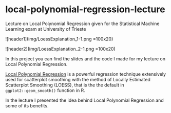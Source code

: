# local-polynomial-regression-lecture
Lecture on Local Polynomial Regression given for the Statistical Machine Learning exam at University of Trieste

![header1](img/LoessExplanation_1-1.png =100x20)

![header2](img/LoessExplanation_2-1.png =100x20)

In this project you can find the slides and the code I made for my lecture on Local Polynomial Regression.

[Local Polynomial Regression](https://en.wikipedia.org/wiki/Local_regression) is a powerful regression technique extensively used for scatterplot smoothing with the method of Locally Estimated Scatterplot Smoothing (LOESS), that is the the default in `ggplot2::geom_smooth()` function in R.

In the lecture I presented the idea behind Local Polynomial Regression and some of its benefits.
